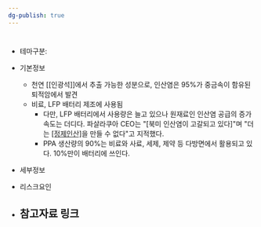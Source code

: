 ```yaml
---
dg-publish: true
---
```


#

- 테마구분: 


- 기본정보
	- 천연 [[인광석]]에서 추출 가능한 성분으로, 인산염은 95%가 중금속이 함유된 퇴적암에서 발견
	- 비료, LFP 배터리 제조에 사용됨 
		- 다만, LFP 배터리에서 사용량은 늘고 있으나 원재료인 인산염 공급의 증가 속도는 더디다. 파살라쿠아 CEO는 "[북미 인산염이 고갈되고 있다]"며 "더는 [[정제인산]](PPA)을 만들 수 없다"고 지적했다.
		- PPA 생산량의 90%는 비료와 사료, 세제, 제약 등 다방면에서 활용되고 있다. 10%만이 배터리에 쓰인다. 


- 세부정보



- 리스크요인




- 참고자료 링크
	- 

